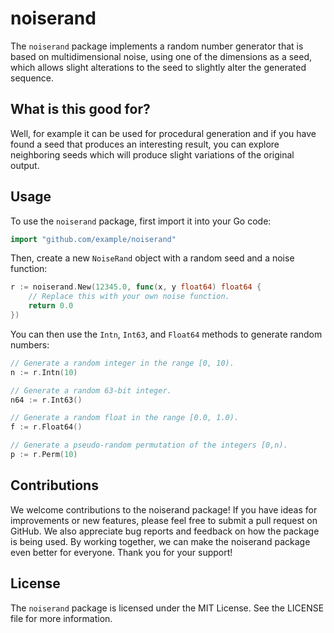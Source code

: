 # noiserand

The `noiserand` package implements a random number generator that is based on multidimensional noise, using one of the dimensions as a seed, which allows slight alterations to the seed to slightly alter the generated sequence.

## What is this good for?

Well, for example it can be used for procedural generation and if you have found a seed that produces an interesting result, you can explore neighboring seeds which will produce slight variations of the original output.

## Usage

To use the `noiserand` package, first import it into your Go code:

```go
import "github.com/example/noiserand"
```

Then, create a new `NoiseRand` object with a random seed and a noise function:

```go
r := noiserand.New(12345.0, func(x, y float64) float64 {
    // Replace this with your own noise function.
    return 0.0
})
```

You can then use the `Intn`, `Int63`, and `Float64` methods to generate random numbers:

```go
// Generate a random integer in the range [0, 10).
n := r.Intn(10)

// Generate a random 63-bit integer.
n64 := r.Int63()

// Generate a random float in the range [0.0, 1.0).
f := r.Float64()

// Generate a pseudo-random permutation of the integers [0,n).
p := r.Perm(10)
```

## Contributions

We welcome contributions to the noiserand package! If you have ideas for improvements or new features, please feel free to submit a pull request on GitHub. We also appreciate bug reports and feedback on how the package is being used. By working together, we can make the noiserand package even better for everyone. Thank you for your support!

## License

The `noiserand` package is licensed under the MIT License. See the LICENSE file for more information.

